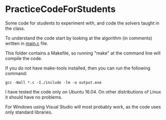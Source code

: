 # PracticeCodeForStudents
Some code for students to experiment with, and code the solvers taught in the class.

To understand the code start by looking at the algorithm (in comments) written in [main.c](https://github.com/heySourabh/PracticeCodeForStudents/blob/master/src/main.c)  file.

This folder contains a Makefile, so running "make" at the command line will compile the code.

If you do not have make-tools installed, then you can run the following command:

`gcc -Wall *.c -I./include -lm -o output.exe`

I have tested the code only on Ubuntu 16.04.
On other distributions of Linux it should have no problems.

For Windows using Visual Studio will most probably work, as the code uses only standard libraries.

